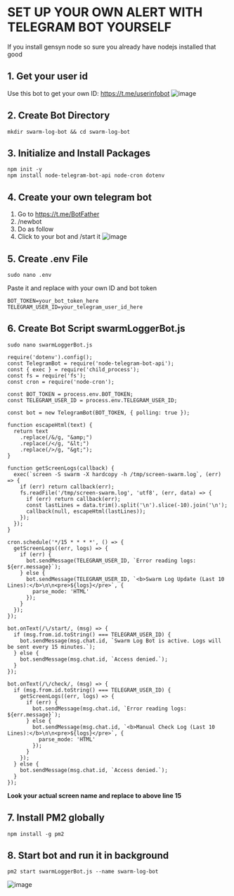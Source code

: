 # SET UP YOUR OWN ALERT WITH TELEGRAM BOT YOURSELF
If you install gensyn node so sure you already have nodejs installed that good

## 1. Get your user id

Use this bot to get your own ID: https://t.me/userinfobot
![image](https://github.com/user-attachments/assets/d3f71190-a460-4e9e-9797-71dbc5989ff8)

## 2. Create Bot Directory
```
mkdir swarm-log-bot && cd swarm-log-bot
```
## 3. Initialize and Install Packages
```
npm init -y
npm install node-telegram-bot-api node-cron dotenv
```
## 4. Create your own telegram bot
1. Go to https://t.me/BotFather
2. /newbot
3. Do as follow
4. Click to your bot and /start it
![image](https://github.com/user-attachments/assets/bf4a3b72-4422-4007-859e-949db72a3dca)

## 5. Create .env File
```
sudo nano .env
```
Paste it and replace with your own ID and bot token
```
BOT_TOKEN=your_bot_token_here
TELEGRAM_USER_ID=your_telegram_user_id_here
```

## 6. Create Bot Script swarmLoggerBot.js
```
sudo nano swarmLoggerBot.js
```
```
require('dotenv').config();
const TelegramBot = require('node-telegram-bot-api');
const { exec } = require('child_process');
const fs = require('fs');
const cron = require('node-cron');

const BOT_TOKEN = process.env.BOT_TOKEN;
const TELEGRAM_USER_ID = process.env.TELEGRAM_USER_ID;

const bot = new TelegramBot(BOT_TOKEN, { polling: true });

function escapeHtml(text) {
  return text
    .replace(/&/g, "&amp;")
    .replace(/</g, "&lt;")
    .replace(/>/g, "&gt;");
}

function getScreenLogs(callback) {
  exec(`screen -S swarm -X hardcopy -h /tmp/screen-swarm.log`, (err) => {
    if (err) return callback(err);
    fs.readFile('/tmp/screen-swarm.log', 'utf8', (err, data) => {
      if (err) return callback(err);
      const lastLines = data.trim().split('\n').slice(-10).join('\n'); 
      callback(null, escapeHtml(lastLines));
    });
  });
}

cron.schedule('*/15 * * * *', () => {
  getScreenLogs((err, logs) => {
    if (err) {
      bot.sendMessage(TELEGRAM_USER_ID, `Error reading logs: ${err.message}`);
    } else {
      bot.sendMessage(TELEGRAM_USER_ID, `<b>Swarm Log Update (Last 10 Lines):</b>\n\n<pre>${logs}</pre>`, {
        parse_mode: 'HTML'
      });
    }
  });
});

bot.onText(/\/start/, (msg) => {
  if (msg.from.id.toString() === TELEGRAM_USER_ID) {
    bot.sendMessage(msg.chat.id, `Swarm Log Bot is active. Logs will be sent every 15 minutes.`);
  } else {
    bot.sendMessage(msg.chat.id, `Access denied.`);
  }
});

bot.onText(/\/check/, (msg) => {
  if (msg.from.id.toString() === TELEGRAM_USER_ID) {
    getScreenLogs((err, logs) => {
      if (err) {
        bot.sendMessage(msg.chat.id, `Error reading logs: ${err.message}`);
      } else {
        bot.sendMessage(msg.chat.id, `<b>Manual Check Log (Last 10 Lines):</b>\n\n<pre>${logs}</pre>`, {
          parse_mode: 'HTML'
        });
      }
    });
  } else {
    bot.sendMessage(msg.chat.id, `Access denied.`);
  }
});
```
**Look your actual screen name and replace to above line 15**
## 7. Install PM2 globally
```
npm install -g pm2
```
## 8. Start bot and run it in background
```
pm2 start swarmLoggerBot.js --name swarm-log-bot
```

![image](https://github.com/user-attachments/assets/fb19a44b-0d32-42b9-a8b4-59351601e454)
